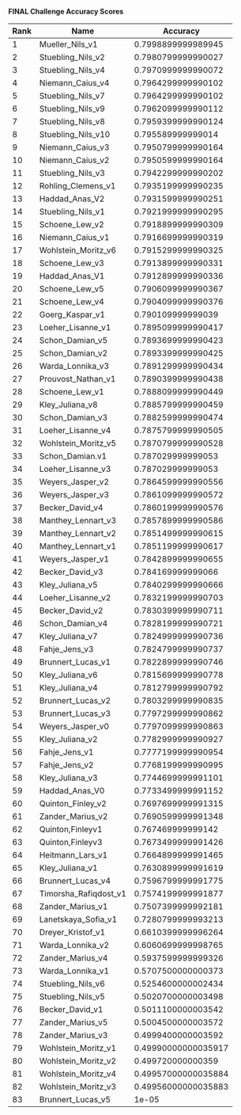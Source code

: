 **FINAL Challenge Accuracy Scores**



|Rank|Name|Accuracy|
|----|-----|---|
|1|Mueller_Nils_v1|0.7998899999989945|
|2|Stuebling_Nils_v2|0.7980799999990027|
|3|Stuebling_Nils_v4|0.7970999999990072|
|4|Niemann_Caius_v4|0.7964299999990102|
|5|Stuebling_Nils_v7|0.7964299999990102|
|6|Stuebling_Nils_v9|0.7962099999990112|
|7|Stuebling_Nils_v8|0.7959399999990124|
|8|Stuebling_Nils_v10|0.795589999999014|
|9|Niemann_Caius_v3|0.7950799999990164|
|10|Niemann_Caius_v2|0.7950599999990164|
|11|Stuebling_Nils_v3|0.7942299999990202|
|12|Rohling_Clemens_v1|0.7935199999990235|
|13|Haddad_Anas_V2|0.7931599999990251|
|14|Stuebling_Nils_v1|0.7921999999990295|
|15|Schoene_Lew_v2|0.7918899999990309|
|16|Niemann_Caius_v1|0.7916699999990319|
|17|Wohlstein_Moritz_v6|0.7915299999990325|
|18|Schoene_Lew_v3|0.7913899999990331|
|19|Haddad_Anas_V1|0.7912899999990336|
|20|Schoene_Lew_v5|0.7906099999990367|
|21|Schoene_Lew_v4|0.7904099999990376|
|22|Goerg_Kaspar_v1|0.790109999999039|
|23|Loeher_Lisanne_v1|0.7895099999990417|
|24|Schon_Damian_v5|0.7893699999990423|
|25|Schon_Damian_v2|0.7893399999990425|
|26|Warda_Lonnika_v3|0.7891299999990434|
|27|Prouvost_Nathan_v1|0.7890399999990438|
|28|Schoene_Lew_v1|0.7888099999990449|
|29|Kley_Juliana_v8|0.7885799999990459|
|30|Schon_Damian_v3|0.7882599999990474|
|31|Loeher_Lisanne_v4|0.7875799999990505|
|32|Wohlstein_Moritz_v5|0.7870799999990528|
|33|Schon_Damian.v1|0.787029999999053|
|34|Loeher_Lisanne_v3|0.787029999999053|
|35|Weyers_Jasper_v2|0.7864599999990556|
|36|Weyers_Jasper_v3|0.7861099999990572|
|37|Becker_David_v4|0.7860199999990576|
|38|Manthey_Lennart_v3|0.7857899999990586|
|39|Manthey_Lennart_v2|0.7851499999990615|
|40|Manthey_Lennart_v1|0.7851199999990617|
|41|Weyers_Jasper_v1|0.7842899999990655|
|42|Becker_David_v3|0.784169999999066|
|43|Kley_Juliana_v5|0.7840299999990666|
|44|Loeher_Lisanne_v2|0.7832199999990703|
|45|Becker_David_v2|0.7830399999990711|
|46|Schon_Damian_v4|0.7828199999990721|
|47|Kley_Juliana_v7|0.7824999999990736|
|48|Fahje_Jens_v3|0.7824799999990737|
|49|Brunnert_Lucas_v1|0.7822899999990746|
|50|Kley_Juliana_v6|0.7815699999990778|
|51|Kley_Juliana_v4|0.7812799999990792|
|52|Brunnert_Lucas_v2|0.7803299999990835|
|53|Brunnert_Lucas_v3|0.7797299999990862|
|54|Weyers_Jasper_v0|0.7797099999990863|
|55|Kley_Juliana_v2|0.7782999999990927|
|56|Fahje_Jens_v1|0.7777199999990954|
|57|Fahje_Jens_v2|0.7768199999990995|
|58|Kley_Juliana_v3|0.7744699999991101|
|59|Haddad_Anas_V0|0.7733499999991152|
|60|Quinton_Finley_v2|0.7697699999991315|
|61|Zander_Marius_v2|0.7690599999991348|
|62|Quinton,Finleyv1|0.767469999999142|
|63|Quinton,Finleyv3|0.7673499999991426|
|64|Heitmann_Lars_v1|0.7664899999991465|
|65|Kley_Juliana_v1|0.7630899999991619|
|66|Brunnert_Lucas_v4|0.7596799999991775|
|67|Timorsha_Rafiqdost_v1|0.7574199999991877|
|68|Zander_Marius_v1|0.7507399999992181|
|69|Lanetskaya_Sofia_v1|0.7280799999993213|
|70|Dreyer_Kristof_v1|0.6610399999996264|
|71|Warda_Lonnika_v2|0.6060699999998765|
|72|Zander_Marius_v4|0.5937599999999326|
|73|Warda_Lonnika_v1|0.5707500000000373|
|74|Stuebling_Nils_v6|0.5254600000002434|
|75|Stuebling_Nils_v5|0.5020700000003498|
|76|Becker_David_v1|0.5011100000003542|
|77|Zander_Marius_v5|0.5004500000003572|
|78|Zander_Marius_v3|0.4999400000003592|
|79|Wohlstein_Moritz_v1|0.49990000000035917|
|80|Wohlstein_Moritz_v2|0.499720000000359|
|81|Wohlstein_Moritz_v4|0.49957000000035884|
|82|Wohlstein_Moritz_v3|0.49956000000035883|
|83|Brunnert_Lucas_v5|1e-05|
